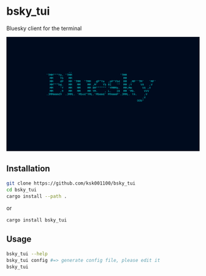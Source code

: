 # bsky_tui
Bluesky client for the terminal

![](./assets/splash.png)

## Installation

```bash
git clone https://github.com/ksk001100/bsky_tui
cd bsky_tui
cargo install --path .
```

or

```bash
cargo install bsky_tui
```

## Usage

```bash
bsky_tui --help
bsky_tui config #=> generate config file, please edit it
bsky_tui
```